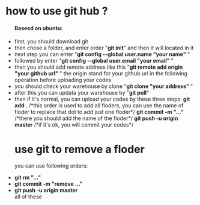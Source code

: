 <h1>how to use git hub ?</h1>
<p>
<ul>
<h4>Basesd on ubuntu:</h4>  
<li>first, you should download git</li>  
<li>then chose a folder, and enter order "<b>git init</b>" and then it will located in it  </li>  
<li>next step you can enter "<b>git config --global user.name "your name"</b> "</li>  
<li>followed by enter "<b>git config --global user.email "your email" </b>"</li>  
<li>then you should add remote address like this  
"<b>git remote add origin "your github url"</b> "  
the origin stand for your github url in the following operation before uploading your codes</li>  
<li>you should check your warehouse by clone   
"<b>git clone "your address" </b>"</li>   
<li>after this you can updata your warehouse by   
"<b>git pull</b>"</li>   
<li>then if it's normal, you can upload your codes by these three steps:   
<b>git add .</b>               /*this order is used to add all floders, you can use  the name of floder to replace that dot to add just one floder*/   
<b>git commit -m "..."</b>     /*there you should add the name of the floder*/   
<b>git push -u origin master</b> /*if it's ok, you will commit your codes*/
</li>  
</ol>
</p>
<h1>use git to remove a floder</h1>
 <p>
 you can use following orders:  
 <b>
 <li>git rm "..."  
 <li>git commit -m "remove ..."  
 <li>git push -u origin master</b>  </li>
 all of these
 </p>